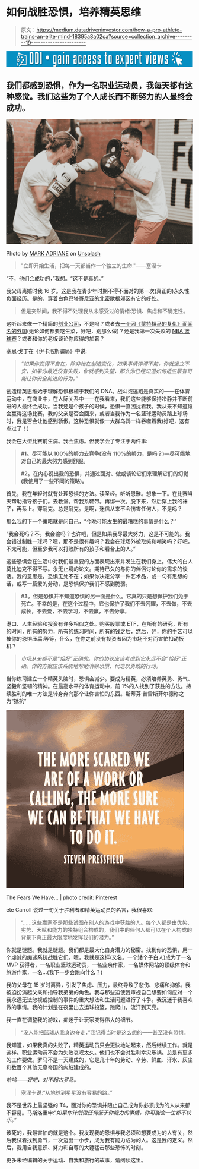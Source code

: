 # 如何战胜恐惧，培养精英思维

> 原文：<https://medium.datadriveninvestor.com/how-a-pro-athlete-trains-an-elite-mind-18395a8a02ca?source=collection_archive---------19----------------------->

[![](img/95089f7040f07d2bcd98237896b48a77.png)](http://www.track.datadriveninvestor.com/1B9E)

## 我们都感到恐惧，作为一名职业运动员，我每天都有这种感觉。我们这些为了个人成长而不断努力的人最终会成功。

![](img/08d8b11c618fe060c31fae88a2ca11f0.png)

Photo by [MARK ADRIANE](https://unsplash.com/@markadriane?utm_source=medium&utm_medium=referral) on [Unsplash](https://unsplash.com?utm_source=medium&utm_medium=referral)

> "立即开始生活，把每一天都当作一个独立的生命."——塞涅卡

“不，他们会成功的，”我想。“这不是真的。”

我父母离婚时我 16 岁。这是我在青少年时期不得不面对的第一次(真正的)永久性负面经历。是的，穿着白色巴塔哥尼亚的北密歇根郊区有它的好处。

> 但是突然间，我不得不处理我从未感受过的情绪:恐惧、焦虑和不确定性。

这听起来像一个精简的[创业公司](https://medium.com/@Trevor_Huffman/a-pro-athlete-on-going-pro-in-startups-life-and-happiness-918ee6fe03c)，不是吗？或者[去一个因《蒙特祖马的复仇》而闻名的外国](https://medium.com/@Trevor_Huffman/i-do-love-to-really-travel-5be224f94185)(无论如何都要吃生菜，好吧，别那么做)？还是我第一次失败的 [NBA 篮球赛](https://medium.com/grandstandcentral/my-failed-tryout-with-the-7-seconds-or-less-phoenix-suns-dcc8b97197ff)？或者和你的老板谈论你应得的加薪？

塞思·戈丁在《伊卡洛斯骗局》中说:

> *“如果你变得不自在，除非她在创造变化，如果事情停滞不前，你就坐立不安，如果你最近没有失败，你就感到失望，那么你已经知道如何适应最有可能让你安全前进的行为。”*

创造精英思维始于理解恐惧根植于我们的 DNA。战斗或逃跑是真实的——在体育运动中，在商业中，在人际关系中——在我看来，我们这些能够保持冷静并不断前进的人最终会成功。当我还是个孩子的时候，恐惧一直困扰着我。我从来不知道谁会赢得这场比赛，我的父亲是否会回来，或者当我作为一名篮球运动员踏上球场时，我是否会让他感到骄傲。这种恐惧就像一大群乌鸦一样吞噬着我(好吧，这有点过了！)

我会在大型比赛前生病。我会焦虑。但我学会了专注于两件事:

> **#1。尽可能以 100%的努力去竞争(没有 110%的努力，是吗？)—尽可能地对自己的最大努力感到舒服。**
> 
> **#2。在内心说出我的恐惧，并通过面对、做或谈论它们来理解它们的幻觉(我使用了一些不同的策略)。**

首先，我在年轻时就有处理恐惧的方法。读圣经。听听恩雅。想象一下。在比赛当天帮助指导孩子们。去教堂。帮我系鞋带。再绑一次。脱下来，然后穿上我的袜子，再系上。穿耐克。总是耐克。是啊，迷信从来不会伤害任何人，不是吗？

那么我的下一个策略就是问自己，“今晚可能发生的最糟糕的事情是什么？”

“我会死吗？不。我会输吗？也许吧，但是如果我尽最大努力，这是不可能的。我会错过制胜一球吗？嗯，那不是很有趣吗？我会在球场外被取笑和嘲笑吗？好吧，不太可能，但至少我可以打败所有的孩子和看台上的人。”

这些恐惧会在生活中对我们最重要的方面表现出来并发生在我们身上。伟大的白人莫比迪克不得不写。永无止境的论文。期待已久的与你的伴侣讨论你的需求的谈话。我的意思是，恐惧无处不在；如果你决定分享一件艺术品，或一句有思想的话，或写一篇爱的劳动，是恐惧保护我们不感到脆弱。

> **#3。但是恐惧并不知道恐惧的另一面是什么。它真的只是想保护我们免于死亡。不幸的是，在这个过程中，它也保护了我们不去闪耀，不去做，不去成长，不去爱，不去学习，不去赢，不去分享**。

港口、人生经验和投资有许多相似之处。购买股票或 ETF，在所有的研究，所有的时间，所有的努力，所有的练习时间，所有的钱之后，然后，砰，你的手艺可以被你的恐惧压扁:等等，什么，在你之前没有投资者因为市场不对而害怕扣动扳机？

> *市场从来都不是“恰好”正确的。你的协议应该考虑到它永远不会“恰好”正确。你的方案应该系统地帮助消除恐惧，代之以勇敢的行动。*

当你练习建立一个精英头脑时，恐惧会减少。要成为精英，必须培养英勇、勇气、坚毅和坚韧的精神。在最高水平的体育运动中，前 1%的人找到了获胜的方法。持续胜利的唯一方法是转身奔向那个让你害怕的东西。斯蒂芬·普雷斯菲尔德称之为“抵抗”

![](img/587153a6585902c6155b0c6920dde4a8.png)

The Fears We Have… | photo credit: Pinterest

ete Carroll 说过一句关于胜利者和精英运动员的名言，我很喜欢:

> “……这些赢家不是那些试图在别人的游戏中获胜的人。每个人都是由优势、劣势、天赋和能力的独特组合构成的，我们中的任何人都可以在个人构成的背景下真正最大限度地发挥我们的潜力。”

你就是谜题。我就是谜题。我们都是最大化自身潜力的秘密。找到你的恐惧，用一个虔诚的痴迷系统战胜它们。嗯，我就是这样(又名。一个矮个子白人)成为了一名 MVP 获得者，一名职业篮球运动员，一名业余作家，一名媒体网站的顶级体育和旅游作家，一名…(我下一步会跑向什么？)

我的父母在 15 岁时离异，引发了焦虑、压力，最终导致了悲伤、悲痛和抑郁。我被迫扮演起父亲和指导我弟弟的角色。我与那些迫使我审视自己想要如何应对一个我永远无法忽视或控制的事件的重大想法和生活问题进行了斗争。我沉迷于我喜欢做的事情。我的计划是在夜里出去运球投篮，跑爬山，流汗到天亮。

我一直在调整我的游戏，痴迷于让玩家变得伟大的细节。

> “没人能把篮球从我身边夺走，”我记得当时是这么想的——甚至没有恐惧。

我知道，如果我真的失败了，精英运动员只会更快地站起来，然后继续工作。就是这样。职业运动员不会为失败哀叹太久。他们也不会对胜利幸灾乐祸。总是有更多的工作要做。罗马不是一天建成的，它是几十年的劳动、辛劳、鲜血、汗水、灰尘和数百个其他无辜帝国的内脏建成的。

*哈哈——好吧，对不起古罗马。*

> 塞涅卡说:“从地球到星星没有容易的路。”

我不是世界上最坚强的 T4，面对你的恐惧并阻止自己成为你必须成为的人从来都不容易。马斯洛重申:“*如果你计划做任何低于你能力的事情，你可能会一生都不快乐。”*

该死的，我最害怕的就是这个。我发现我的恐惧与我必须和想要成为的人有关，然后我试着找到勇气，一次迈出一小步，成为我有能力成为的人。这是我的定义。然后，我用自我意识、努力和自尊的大锤猛击那些恐怖的时刻。

更多未经编辑的关于运动、自我和旅行的故事，请阅读这里。